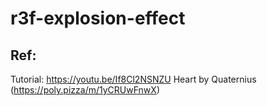 # r3f-explosion-effect

## Ref:

Tutorial: https://youtu.be/If8Cl2NSNZU
Heart by Quaternius (https://poly.pizza/m/1yCRUwFnwX)
